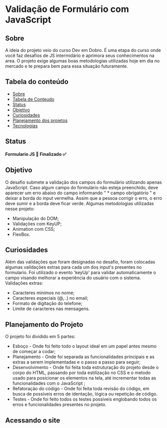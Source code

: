 # Validação de Formulário com JavaScript

## Sobre
  A ideia do projeto veio do curso Dev em Dobro. É uma etapa do curso onde você faz desafios de JS intermidário e aprimora seus conhecimentos na area. O projeto exige algumas boas metodologias utilizadas hoje em dia no mercado e te prepara bem para essa situação futuramente.

## Tabela do conteúdo

   * [Sobre](#Sobre)
   * [Tabela de Conteudo](#tabela-de-conteudo)
   * [Status](#status)
   * [Objetivo](#objetivo)
   * [Curiosidades](#curiosidades)
   * [Planejamento dos projetos](#planejamento-dos-projetos)
   * [Tecnologias](#tecnologias)

## Status
 
  #### Formulario JS 🚀 Finalizado ✅
      

## Objetivo

  O desafio submete a validação dos campos do formulário utilizando apenas JavaScript. Caso algum campo do formulário não esteja preenchido, deve aparecer um erro abaixo do campo informando " * campo obrigatório " e deixar a borda do input vermelha. Assim que a pessoa corrigir o erro, o erro deve sumir e a borda deve ficar verde.
  Algumas metodologias utilizadas nesse projeto:
   
   * Manipulação do DOM;
   * Validações com KeyUP;
   * Animation com CSS;
   * FlexBox.

## Curiosidades

  Além das validações que foram designadas no desafio, foram colocadas algumas validações extras para cada um dos input's presentes no formulario. Foi utilizado o evento 'keyUp' para validar automaticamente o campo visando melhorar a experiência do usuário com o sistema.
  Validações extras:
    
  * Caracteres minimos no nome;
  * Caracteres especiais (@, .) no email;
  * Formato de digitação do telefone;
  * Limite de caracteres nas mensagens.

## Planejamento do Projeto

O projeto foi dividido em 5 partes:
  
  * Esboço - Onde foi feito todo o layout ideal em um papel antes mesmo de começar a codar;
  * Planejamento - Onde foi separada as funcionalidades principais e as extras a serem implementadas e o passo a passo para seguir; 
  * Desenvolvimento - Onde foi feita toda estruturação do projeto desde o corpo do HTML, passando por toda estilização no CSS e o metodo usado para posicionar os elementos na tela, até incrementar todas as funcionalidades com o JavaScript ;
  * Refatoração do código - Onde foi feita toda revisão do código, em busca de possíveis erros de identação, lógica ou repetição de código.
  * Testes - Onde foi feito todos os testes possíveis englobando todos os erros e funcionalidades presentes no projeto.

## Acessando o site
